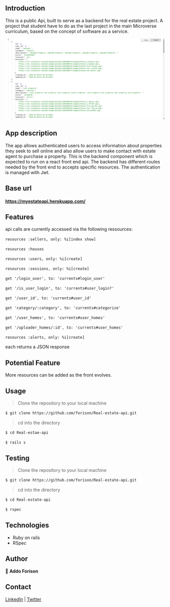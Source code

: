 ## Introduction
This is a public Api, built to serve as a backend for the real estate project. A project that student have to do as the last project in the main Microverse curriculum, based on the concept of software as a service.

![Home view](./app1.png)

## App description
The app allows authenticated users to access information about properties they seek to sell online and also allow users to make contact with estate agent to purchase a property.
This is the backend component which is expected to run on a react front end api.
The backend has different routes needed by the front end to accepts specific resources. The authentication is managed with Jwt.

## Base url

#### https://myestateapi.herokuapp.com/

## Features
api calls are currently accessed via the following ressources:
  
  ```resources :sellers, only: %i[index show]```


  ```resources :houses```
  
  
  ```resources :users, only: %i[create]```
  
  ```resources :sessions, only: %i[create]```
  
  ```get '/login_user', to: 'currents#login_user'```
  
  ```get '/is_user_login', to: 'currents#user_login?'```
  
  ```get '/user_id', to: 'currents#user_id'```
  
  ```get 'category/:category', to: 'currents#categorize'```
  
  ```get '/user_homes', to: 'currents#user_homes'```
  
  ```get '/uploader_homes/:id', to: 'currents#user_homes'```
  
  ```resources :alerts, only: %i[create]```

each returns a JSON response

## Potential Feature

More resources can be added as the front evolves.

## Usage

> Clone the repository to your local machine

```sh
$ git clone https://github.com/forison/Real-estate-api.git
```
> cd into the directory

```sh
$ cd Real-estae-api
```

```sh
$ rails s
```
## Testing

> Clone the repository to your local machine

```sh
$ git clone https://github.com/forison/Real-estate-api.git
```
> cd into the directory

```sh
$ cd Real-estate-api
```

```sh
$ rspec
```
## Technologies

- Ruby on rails
- RSpec

## Author

👤 **Addo Forison**

## Contact

[LinkedIn](https://www.linkedin.com/in/forison/) | [Twitter](https://twitter.com/addo_forison)
